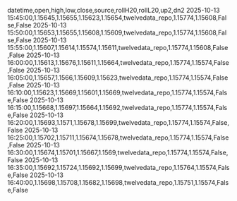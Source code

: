 datetime,open,high,low,close,source,rollH20,rollL20,up2,dn2
2025-10-13 15:45:00,1.15645,1.15655,1.15623,1.15654,twelvedata_repo,1.15774,1.15608,False,False
2025-10-13 15:50:00,1.15653,1.15655,1.15608,1.15609,twelvedata_repo,1.15774,1.15608,False,False
2025-10-13 15:55:00,1.15607,1.15614,1.15574,1.15611,twelvedata_repo,1.15774,1.15608,False,False
2025-10-13 16:00:00,1.15613,1.15676,1.15611,1.15664,twelvedata_repo,1.15774,1.15574,False,False
2025-10-13 16:05:00,1.15657,1.1566,1.15609,1.15623,twelvedata_repo,1.15774,1.15574,False,False
2025-10-13 16:10:00,1.15623,1.15669,1.15601,1.15669,twelvedata_repo,1.15774,1.15574,False,False
2025-10-13 16:15:00,1.15668,1.15697,1.15664,1.15692,twelvedata_repo,1.15774,1.15574,False,False
2025-10-13 16:20:00,1.15693,1.1571,1.15678,1.15699,twelvedata_repo,1.15774,1.15574,False,False
2025-10-13 16:25:00,1.15702,1.15711,1.15674,1.15678,twelvedata_repo,1.15774,1.15574,False,False
2025-10-13 16:30:00,1.15674,1.15701,1.15667,1.1569,twelvedata_repo,1.15774,1.15574,False,False
2025-10-13 16:35:00,1.15692,1.15724,1.15692,1.15699,twelvedata_repo,1.15764,1.15574,False,False
2025-10-13 16:40:00,1.15698,1.15708,1.15682,1.15698,twelvedata_repo,1.15751,1.15574,False,False
